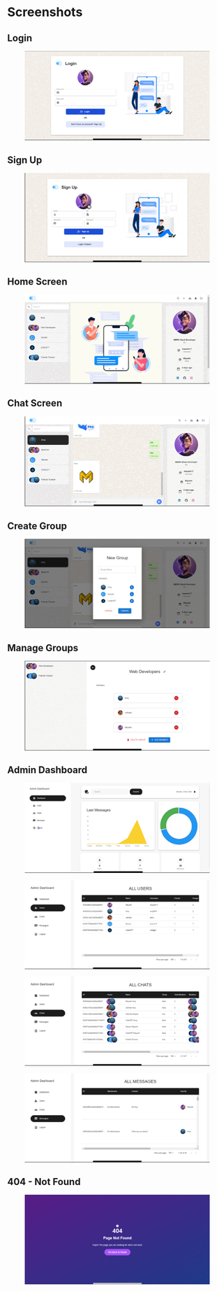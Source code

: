 # Screenshots

## Login

<figure><img src=".gitbook/assets/Screenshot 2024-05-06 145049.png" alt=""><figcaption></figcaption></figure>

## Sign Up

<figure><img src=".gitbook/assets/Screenshot 2024-05-06 140503.png" alt=""><figcaption></figcaption></figure>

## Home Screen

<figure><img src=".gitbook/assets/image (2).png" alt=""><figcaption></figcaption></figure>

## Chat Screen

<figure><img src=".gitbook/assets/Screenshot 2024-05-06 140549.png" alt=""><figcaption></figcaption></figure>

## Create Group

<figure><img src=".gitbook/assets/Screenshot 2024-05-06 140618.png" alt=""><figcaption></figcaption></figure>

## Manage Groups

<figure><img src=".gitbook/assets/Screenshot 2024-05-06 140717 (1).png" alt=""><figcaption></figcaption></figure>

## Admin Dashboard

<figure><img src=".gitbook/assets/Screenshot 2024-05-06 145139.png" alt=""><figcaption></figcaption></figure>

<figure><img src=".gitbook/assets/Screenshot 2024-05-06 145149.png" alt=""><figcaption></figcaption></figure>

<figure><img src=".gitbook/assets/Screenshot 2024-05-06 145203.png" alt=""><figcaption></figcaption></figure>

<figure><img src=".gitbook/assets/Screenshot 2024-05-06 145215.png" alt=""><figcaption></figcaption></figure>

## 404 - Not Found&#x20;

<figure><img src=".gitbook/assets/image (3).png" alt=""><figcaption></figcaption></figure>
